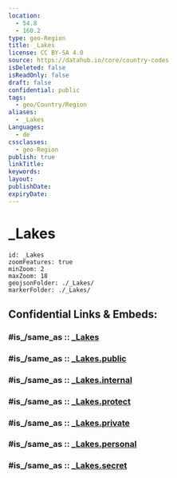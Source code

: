 ```yaml
---
location:
  - 54.8
  - 160.2
type: geo-Region
title: _Lakes
license: CC BY-SA 4.0
source: https://datahub.io/core/country-codes
isDeleted: false
isReadOnly: false
draft: false
confidential: public
tags:
  - geo/Country/Region
aliases:
  - _Lakes
Languages:
  - de
cssclasses:
  - geo-Region
publish: true
linkTitle:
keywords:
layout:
publishDate:
expiryDate:
---
```


# _Lakes

```leaflet
id: _Lakes
zoomFeatures: true 
minZoom: 2 
maxZoom: 18
geojsonFolder: ./_Lakes/
markerFolder: ./_Lakes/
```


## Confidential Links & Embeds: 

### #is_/same_as :: [_Lakes](/_Standards/Earth/Continent/Asia/Asia~North/Asia~NorthEast/Kamchatka_Krai/_Lakes.md) 

### #is_/same_as :: [_Lakes.public](/_public/Earth/Continent/Asia/Asia~North/Asia~NorthEast/Kamchatka_Krai/_Lakes.public.md) 

### #is_/same_as :: [_Lakes.internal](/_internal/Earth/Continent/Asia/Asia~North/Asia~NorthEast/Kamchatka_Krai/_Lakes.internal.md) 

### #is_/same_as :: [_Lakes.protect](/_protect/Earth/Continent/Asia/Asia~North/Asia~NorthEast/Kamchatka_Krai/_Lakes.protect.md) 

### #is_/same_as :: [_Lakes.private](/_private/Earth/Continent/Asia/Asia~North/Asia~NorthEast/Kamchatka_Krai/_Lakes.private.md) 

### #is_/same_as :: [_Lakes.personal](/_personal/Earth/Continent/Asia/Asia~North/Asia~NorthEast/Kamchatka_Krai/_Lakes.personal.md) 

### #is_/same_as :: [_Lakes.secret](/_secret/Earth/Continent/Asia/Asia~North/Asia~NorthEast/Kamchatka_Krai/_Lakes.secret.md)

